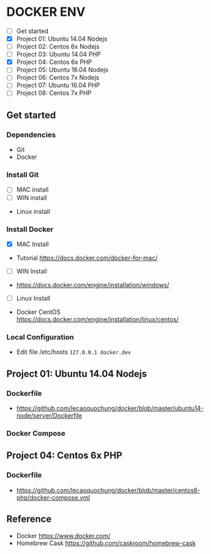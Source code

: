# DOCKER ENV
- [ ] Get started
- [x] Project 01: Ubuntu 14.04 Nodejs
- [ ] Project 02: Centos 6x Nodejs
- [ ] Project 03: Ubuntu 14.04 PHP
- [x] Project 04: Centos 6x PHP
- [ ] Project 05: Ubuntu 16.04 Nodejs
- [ ] Project 06: Centos 7x Nodejs
- [ ] Project 07: Ubuntu 16.04 PHP
- [ ] Project 08: Centos 7x PHP

## Get started
### Dependencies
- Git
- Docker

### Install Git
- [ ] MAC install
- [ ] WIN install
- Linux install

### Install Docker
- [x] MAC Install
 - Tutorial https://docs.docker.com/docker-for-mac/
- [ ] WIN Install
 - https://docs.docker.com/engine/installation/windows/
- [ ] Linux Install
 - Docker CentOS https://docs.docker.com/engine/installation/linux/centos/

### Local Configuration
- Edit file /etc/hosts
`127.0.0.1 docker.dev`

## Project 01: Ubuntu 14.04 Nodejs
### Dockerfile
- https://github.com/lecaoquochung/docker/blob/master/ubuntu14-node/server/Dockerfile

### Docker Compose

## Project 04: Centos 6x PHP
### Dockerfile
- https://github.com/lecaoquochung/docker/blob/master/centos6-php/docker-compose.yml

## Reference
- Docker https://www.docker.com/
- Homebrew Cask https://github.com/caskroom/homebrew-cask
